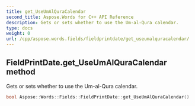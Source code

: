 ```yaml
---
title: get_UseUmAlQuraCalendar
second_title: Aspose.Words for C++ API Reference
description: Gets or sets whether to use the Um-al-Qura calendar. 
type: docs
weight: 0
url: /cpp/aspose.words.fields/fieldprintdate/get_useumalquracalendar/
---
```

## FieldPrintDate.get_UseUmAlQuraCalendar method


Gets or sets whether to use the Um-al-Qura calendar.

```cpp
bool Aspose::Words::Fields::FieldPrintDate::get_UseUmAlQuraCalendar()
```

